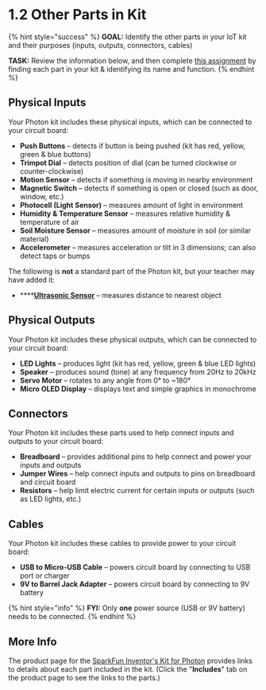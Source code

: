 # 1.2 Other Parts in Kit

{% hint style="success" %}
**GOAL:**  Identify the other parts in your IoT kit and their purposes \(inputs, outputs, connectors, cables\)

**TASK:**  Review the information below, and then complete [this assignment](https://drive.google.com/open?id=1op5CGn4ZSe-FFW_nTxTW_Yz_FeZpcXrW0pxKeu_eFF0) by finding each part in your kit & identifying its name and function.
{% endhint %}

## Physical Inputs

Your Photon kit includes these physical inputs, which can be connected to your circuit board:

* **Push Buttons** – detects if button is being pushed \(kit has red, yellow, green & blue buttons\)
* **Trimpot Dial** – detects position of dial \(can be turned clockwise or counter-clockwise\)
* **Motion Sensor** – detects if something is moving in nearby environment
* **Magnetic Switch** – detects if something is open or closed \(such as door, window, etc.\)
* **Photocell \(Light Sensor\)** – measures amount of light in environment
* **Humidity & Temperature Sensor** – measures relative humidity & temperature of air
* **Soil Moisture Sensor** – measures amount of moisture in soil \(or similar material\)
* **Accelerometer** – measures acceleration or tilt in 3 dimensions; can also detect taps or bumps

The following is **not** a standard part of the Photon kit, but your teacher may have added it:

* \*\*\*\*[**Ultrasonic Sensor**](https://www.sparkfun.com/products/13959) – measures distance to nearest object

## Physical Outputs

Your Photon kit includes these physical outputs, which can be connected to your circuit board:

* **LED Lights** – produces light \(kit has red, yellow, green & blue LED lights\)
* **Speaker** – produces sound \(tone\) at any frequency from 20Hz to 20kHz
* **Servo Motor** – rotates to any angle from 0° to ~180°
* **Micro OLED Display** – displays text and simple graphics in monochrome

## Connectors

Your Photon kit includes these parts used to help connect inputs and outputs to your circuit board:

* **Breadboard** – provides additional pins to help connect and power your inputs and outputs
* **Jumper Wires** – help connect inputs and outputs to pins on breadboard and circuit board
* **Resistors** – help limit electric current for certain inputs or outputs \(such as LED lights, etc.\)

## Cables

Your Photon kit includes these cables to provide power to your circuit board:

* **USB to Micro-USB Cable** – powers circuit board by connecting to USB port or charger
* **9V to Barrel Jack Adapter** – powers circuit board by connecting to 9V battery

{% hint style="info" %}
**FYI:**  Only **one** power source \(USB or 9V battery\) needs to be connected.
{% endhint %}

## More Info

The product page for the [SparkFun Inventor's Kit for Photon](https://www.sparkfun.com/products/13320) provides links to details about each part included in the kit. \(Click the "**Includes**" tab on the product page to see the links to the parts.\)

